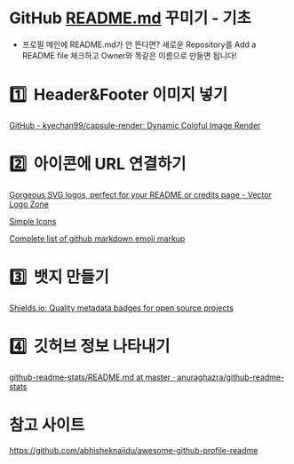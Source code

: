 # GitHub [README.md](http://README.md) 꾸미기 - 기초

- 프로필 메인에 README.md가 안 뜬다면?
  새로운 Repository를 Add a README file 체크하고 Owner와 똑같은 이름으로 만들면 됩니다!

# 1️⃣  Header&Footer 이미지 넣기

[GitHub - kyechan99/capsule-render: Dynamic Coloful Image Render](https://github.com/kyechan99/capsule-render)

# 2️⃣  아이콘에 URL 연결하기

[Gorgeous SVG logos, perfect for your README or credits page - Vector Logo Zone](https://www.vectorlogo.zone/)

[Simple Icons](https://simpleicons.org/)

[Complete list of github markdown emoji markup](https://gist.github.com/rxaviers/7360908)

# 3️⃣  뱃지 만들기

[Shields.io: Quality metadata badges for open source projects](https://shields.io/)

# 4️⃣  깃허브 정보 나타내기

[github-readme-stats/README.md at master · anuraghazra/github-readme-stats](https://github.com/anuraghazra/github-readme-stats/blob/master/themes/README.md)

# 참고 사이트
https://github.com/abhisheknaiidu/awesome-github-profile-readme
